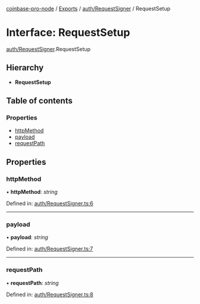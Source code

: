 [coinbase-pro-node](../README.md) / [Exports](../modules.md) / [auth/RequestSigner](../modules/auth_requestsigner.md) / RequestSetup

# Interface: RequestSetup

[auth/RequestSigner](../modules/auth_requestsigner.md).RequestSetup

## Hierarchy

* **RequestSetup**

## Table of contents

### Properties

- [httpMethod](auth_requestsigner.requestsetup.md#httpmethod)
- [payload](auth_requestsigner.requestsetup.md#payload)
- [requestPath](auth_requestsigner.requestsetup.md#requestpath)

## Properties

### httpMethod

• **httpMethod**: *string*

Defined in: [auth/RequestSigner.ts:6](https://github.com/bennycode/coinbase-pro-node/blob/004782e/src/auth/RequestSigner.ts#L6)

___

### payload

• **payload**: *string*

Defined in: [auth/RequestSigner.ts:7](https://github.com/bennycode/coinbase-pro-node/blob/004782e/src/auth/RequestSigner.ts#L7)

___

### requestPath

• **requestPath**: *string*

Defined in: [auth/RequestSigner.ts:8](https://github.com/bennycode/coinbase-pro-node/blob/004782e/src/auth/RequestSigner.ts#L8)
